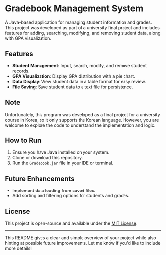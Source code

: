 # Gradebook Management System

A Java-based application for managing student information and grades. This project was developed as part of a university final project and includes features for adding, searching, modifying, and removing student data, along with GPA visualization.

## Features
- **Student Management**: Input, search, modify, and remove student records.
- **GPA Visualization**: Display GPA distribution with a pie chart.
- **Data Display**: View student data in a table format for easy review.
- **File Saving**: Save student data to a text file for persistence.

## Note
Unfortunately, this program was developed as a final project for a university course in Korea, so it only supports the Korean language. However, you are welcome to explore the code to understand the implementation and logic.

## How to Run
1. Ensure you have Java installed on your system.
2. Clone or download this repository.
3. Run the `Gradebook.jar` file in your IDE or terminal.

## Future Enhancements
- Implement data loading from saved files.
- Add sorting and filtering options for students and grades.

## License
This project is open-source and available under the [MIT License](LICENSE).

---

This README gives a clear and simple overview of your project while also hinting at possible future improvements. Let me know if you'd like to include more details!

